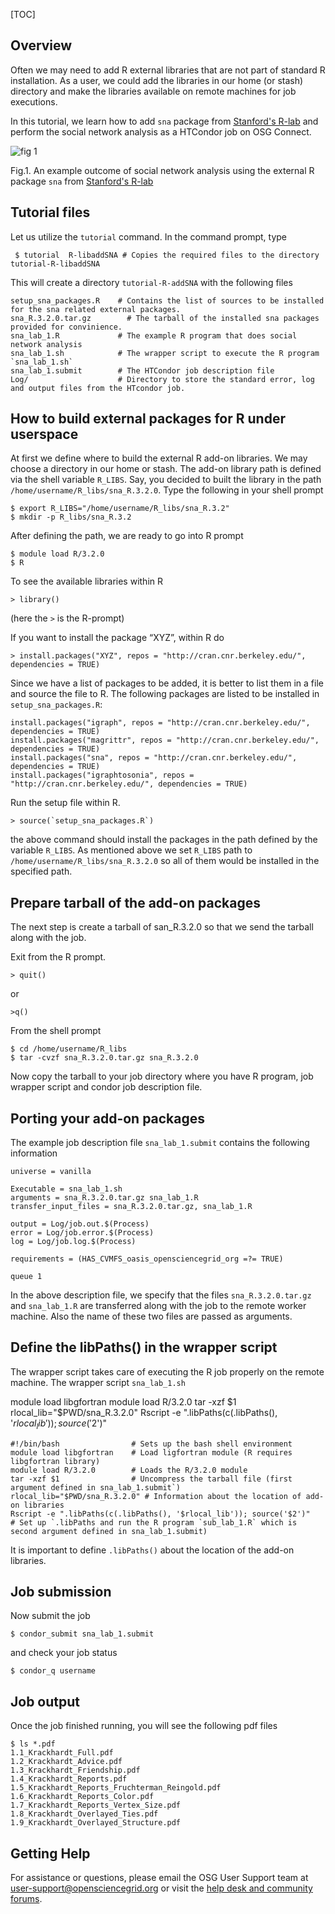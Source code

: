 [title]: - "Adding external packages to your R jobs"
[TOC] 


## Overview

Often we may need to add R external libraries that are not part of standard R installation. As a user, we could 
add the libraries in our home (or stash) directory and make the libraries available on remote machines for job executions. 

In this tutorial, we learn how to add `sna` package from [Stanford's R-lab](http://sna.stanford.edu/rlabs.php) and perform 
the social network analysis as a HTCondor job on OSG Connect.  

![fig 1](https://raw.githubusercontent.com/OSGConnect/tutorial-R-addlibSNA/master/Figs/SocialNetworkAnalysis.png)

Fig.1. An example outcome of social network analysis using the external R package `sna` from [Stanford's R-lab](http://sna.stanford.edu/rlabs.php)

## Tutorial files

Let us utilize the `tutorial` command. In the command prompt, type

	 $ tutorial  R-libaddSNA # Copies the required files to the directory tutorial-R-libaddSNA
 
This will create a directory `tutorial-R-addSNA` with the following files

    setup_sna_packages.R    # Contains the list of sources to be installed for the sna related external packages. 
    sna_R.3.2.0.tar.gz        # The tarball of the installed sna packages provided for convinience. 
    sna_lab_1.R             # The example R program that does social network analysis
    sna_lab_1.sh            # The wrapper script to execute the R program `sna_lab_1.sh`
    sna_lab_1.submit        # The HTCondor job description file
    Log/                    # Directory to store the standard error, log and output files from the HTcondor job.

## How to build external packages for R under userspace

At first we define where to build the external R add-on libraries. We may choose a directory in our home or stash. The 
add-on library path is defined via the shell variable `R_LIBS`. Say, you decided to built the library in the path
 `/home/username/R_libs/sna_R.3.2.0`. Type the following in your shell prompt 

    $ export R_LIBS="/home/username/R_libs/sna_R.3.2"
    $ mkdir -p R_libs/sna_R.3.2 

After defining the path, we are ready to go into R prompt 

    $ module load R/3.2.0
    $ R

To see the available libraries within R  

    > library()

(here the `>` is the R-prompt) 

If you want to install the package “XYZ”, within R do
 
    > install.packages("XYZ", repos = "http://cran.cnr.berkeley.edu/", dependencies = TRUE)

Since we have a list of packages to be added, it is better to list them in a file and source the file 
to R.  The following packages are listed to be installed in `setup_sna_packages.R`: 

    install.packages("igraph", repos = "http://cran.cnr.berkeley.edu/", dependencies = TRUE)
    install.packages("magrittr", repos = "http://cran.cnr.berkeley.edu/", dependencies = TRUE)
    install.packages("sna", repos = "http://cran.cnr.berkeley.edu/", dependencies = TRUE)
    install.packages("igraphtosonia", repos = "http://cran.cnr.berkeley.edu/", dependencies = TRUE)

Run the setup file within R. 

    > source(`setup_sna_packages.R`) 

the above command should install the packages in the path defined by the variable `R_LIBS`. As mentioned above 
we set `R_LIBS` path to `/home/username/R_libs/sna_R.3.2.0` so all of them would be installed in the specified path. 


## Prepare tarball of the add-on packages 

The next step is create a tarball of san_R.3.2.0 so that we send the tarball along with the job. 

Exit from the R prompt. 

    > quit()

or 

    >q()

From the shell prompt 

    $ cd /home/username/R_libs
    $ tar -cvzf sna_R.3.2.0.tar.gz sna_R.3.2.0

Now copy the tarball to your job directory where you have R program, job wrapper script and condor job 
description file. 

## Porting your add-on packages 

The example job description file `sna_lab_1.submit`  contains the following information

    universe = vanilla

    Executable = sna_lab_1.sh
    arguments = sna_R.3.2.0.tar.gz sna_lab_1.R
    transfer_input_files = sna_R.3.2.0.tar.gz, sna_lab_1.R

    output = Log/job.out.$(Process)
    error = Log/job.error.$(Process)
    log = Log/job.log.$(Process)

    requirements = (HAS_CVMFS_oasis_opensciencegrid_org =?= TRUE)

    queue 1


In the above description file, we specify that the files `sna_R.3.2.0.tar.gz` and `sna_lab_1.R` are transferred along with the job to the remote worker machine. Also the name of these two files are passed as arguments. 

## Define the libPaths() in the wrapper script

The wrapper script takes care of executing the R job properly on the remote machine. The wrapper script `sna_lab_1.sh`

 module load libgfortran
 module load R/3.2.0
 tar -xzf $1
 rlocal_lib="$PWD/sna_R.3.2.0"
 Rscript -e ".libPaths(c(.libPaths(), '$rlocal_lib')); source('$2')"

    #!/bin/bash                # Sets up the bash shell environment
    module load libgfortran    # Load ligfortran module (R requires libgfortran library)
    module load R/3.2.0        # Loads the R/3.2.0 module
    tar -xzf $1                # Uncompress the tarball file (first argument defined in sna_lab_1.submit`)
    rlocal_lib="$PWD/sna_R.3.2.0" # Information about the location of add-on libraries
    Rscript -e ".libPaths(c(.libPaths(), '$rlocal_lib')); source('$2')"   # Set up `.libPaths and run the R program `sub_lab_1.R` which is second argument defined in sna_lab_1.submit) 

It is important to define `.libPaths()` about the location of the add-on libraries. 

## Job submission 
Now submit the job

    $ condor_submit sna_lab_1.submit

and check your job status

    $ condor_q username

## Job output 
Once the job finished running, you will see the following pdf files

    $ ls *.pdf
    1.1_Krackhardt_Full.pdf
    1.2_Krackhardt_Advice.pdf
    1.3_Krackhardt_Friendship.pdf
    1.4_Krackhardt_Reports.pdf
    1.5_Krackhardt_Reports_Fruchterman_Reingold.pdf
    1.6_Krackhardt_Reports_Color.pdf
    1.7_Krackhardt_Reports_Vertex_Size.pdf
    1.8_Krackhardt_Overlayed_Ties.pdf
    1.9_Krackhardt_Overlayed_Structure.pdf

## Getting Help

For assistance or questions, please email the OSG User Support team  at [user-support@opensciencegrid.org](mailto:user-support@opensciencegrid.org) or visit the [help desk and community forums](http://support.opensciencegrid.org).
